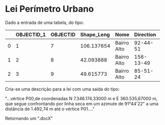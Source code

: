# Lei Perímetro Urbano

Dado a entrada de uma tabela, do tipo:

|    | OBJECTID_1 | OBJECTID  |Shape_Leng|         Nome|  Direction| Distance|  ORIG_FID|             N|            E|
| :------- | :------- | :------- | :------- | :------- | :------- | :------- | :------- | :------- | :------- |
|0   |           1|         7 | 106.137654|  Bairro Alto|   92-44-51|  106,138|         0|  7.206350e+06|  726831.2672|
|1   |           2|         8 | 42.093888|  Bairro Alto|  156-13-49|   42,094|         1|  7.206344e+06|  726937.2828|
|2   |           3|         9 | 49.615773|  Bairro Alto|   85-51-24|   49,616|         2|  7.206306e+06|  726954.2492|


Cria-se uma descrição para a lei com uma saida do tipo: 

"...vértice P00,de coordenadas N 7.346.174,33000 m e E 360.535,67000 m, que segue confrontando por linha seca em um azimute de 91°44'22" a uma distância de 1.492,74 m até o vértice P01...."

Retornando um ".docX"
